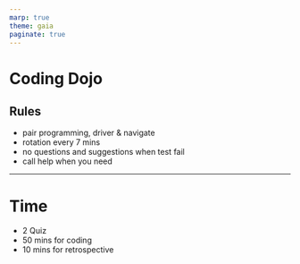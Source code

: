 ```yaml
---
marp: true
theme: gaia
paginate: true
---
```


# Coding Dojo

## Rules

-   pair programming, driver & navigate
-   rotation every 7 mins
-   no questions and suggestions when test fail
-   call help when you need

---

# Time

-   2 Quiz
-   50 mins for coding
-   10 mins for retrospective
